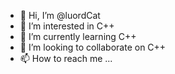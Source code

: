 - 👋 Hi, I’m @luordCat
- 👀 I’m interested in C++ 
- 🌱 I’m currently learning C++
- 💞️ I’m looking to collaborate on C++
- 📫 How to reach me ...

<!---
luordCat/luordCat is a ✨ special ✨ repository because its `README.md` (this file) appears on your GitHub profile.
You can click the Preview link to take a look at your changes.
--->
